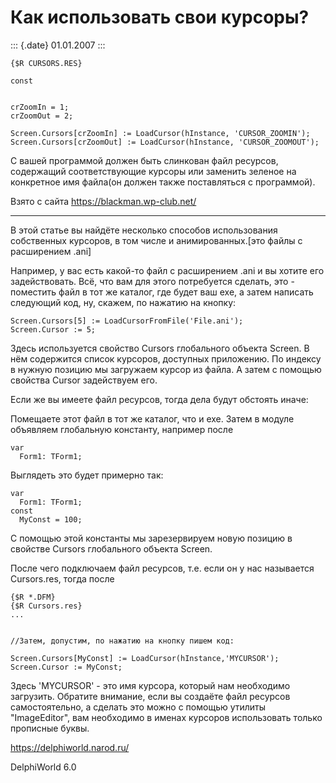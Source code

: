 Как использовать свои курсоры?
==============================

::: {.date}
01.01.2007
:::

    {$R CURSORS.RES}
     
    const
     
     
    crZoomIn = 1; 
    crZoomOut = 2; 
     
    Screen.Cursors[crZoomIn] := LoadCursor(hInstance, 'CURSOR_ZOOMIN');
    Screen.Cursors[crZoomOut] := LoadCursor(hInstance, 'CURSOR_ZOOMOUT'); 

С вашей программой должен быть слинкован файл ресурсов, содержащий
соответствующие курсоры или заменить зеленое на конкретное имя файла(он
должен также поставляться с программой).

Взято с сайта <https://blackman.wp-club.net/>

------------------------------------------------------------------------

В этой статье вы найдёте несколько способов использования собственных
курсоров, в том числе и анимированных.\[это файлы с расширением .ani\]

Например, у вас есть какой-то файл с расширением .ani и вы хотите его
задействовать. Всё, что вам для этого потребуется сделать, это -
поместить файл в тот же каталог, где будет ваш exe, а затем написать
следующий код, ну, скажем, по нажатию на кнопку:

    Screen.Cursors[5] := LoadCursorFromFile('File.ani');
    Screen.Cursor := 5;

Здесь используется свойство Cursors глобального объекта Screen. В нём
содержится список курсоров, доступных приложению. По индексу в нужную
позицию мы загружаем курсор из файла. А затем с помощью свойства Cursor
задействуем его.

Если же вы имеете файл ресурсов, тогда дела будут обстоять иначе:

Помещаете этот файл в тот же каталог, что и exe. Затем в модуле
объявляем глобальную константу, например после

    var
      Form1: TForm1;

Выглядеть это будет примерно так:

    var
      Form1: TForm1;
    const
      MyConst = 100;

С помощью этой константы мы зарезервируем новую позицию в свойстве
Cursors глобального объекта Screen.

После чего подключаем файл ресурсов, т.е. если он у нас называется
Cursors.res, тогда после

    {$R *.DFM}
    {$R Cursors.res}
    ...
     
     
    //Затем, допустим, по нажатию на кнопку пишем код: 
     
    Screen.Cursors[MyConst] := LoadCursor(hInstance,'MYCURSOR');
    Screen.Cursor := MyConst;

Здесь \'MYCURSOR\' - это имя курсора, который нам необходимо загрузить.
Обратите внимание, если вы создаёте файл ресурсов самостоятельно, а
сделать это можно с помощью утилиты \"ImageEditor\", вам необходимо в
именах курсоров использовать только прописные буквы.

<https://delphiworld.narod.ru/>

DelphiWorld 6.0
